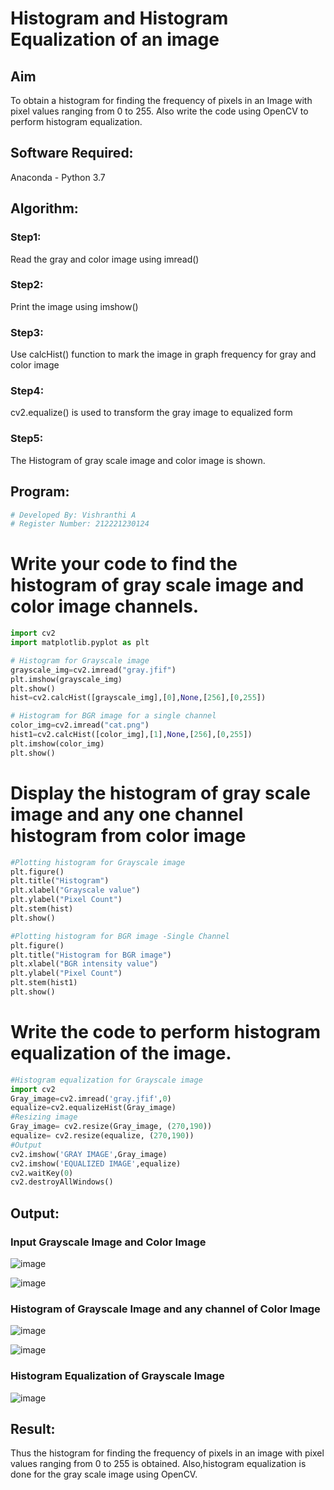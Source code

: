 # Histogram and Histogram Equalization of an image
## Aim
To obtain a histogram for finding the frequency of pixels in an Image with pixel values ranging from 0 to 255. Also write the code using OpenCV to perform histogram equalization.

## Software Required:
Anaconda - Python 3.7

## Algorithm:
### Step1:
Read the gray and color image using imread()
<br>

### Step2:
Print the image using imshow()
<br>

### Step3:
Use calcHist() function to mark the image in graph frequency for gray and color image
<br>

### Step4:
cv2.equalize() is used to transform the gray image to equalized form
<br>

### Step5:
The Histogram of gray scale image and color image is shown.
<br>

## Program:
```python
# Developed By: Vishranthi A
# Register Number: 212221230124
```
# Write your code to find the histogram of gray scale image and color image channels.
```python
import cv2
import matplotlib.pyplot as plt

# Histogram for Grayscale image
grayscale_img=cv2.imread("gray.jfif")
plt.imshow(grayscale_img)
plt.show()
hist=cv2.calcHist([grayscale_img],[0],None,[256],[0,255])

# Histogram for BGR image for a single channel
color_img=cv2.imread("cat.png")
hist1=cv2.calcHist([color_img],[1],None,[256],[0,255])
plt.imshow(color_img)
plt.show()
```
# Display the histogram of gray scale image and any one channel histogram from color image
```python
#Plotting histogram for Grayscale image
plt.figure()
plt.title("Histogram")
plt.xlabel("Grayscale value")
plt.ylabel("Pixel Count")
plt.stem(hist)
plt.show()

#Plotting histogram for BGR image -Single Channel
plt.figure()
plt.title("Histogram for BGR image")
plt.xlabel("BGR intensity value")
plt.ylabel("Pixel Count")
plt.stem(hist1)
plt.show()
```
# Write the code to perform histogram equalization of the image. 
```python
#Histogram equalization for Grayscale image
import cv2
Gray_image=cv2.imread('gray.jfif',0)
equalize=cv2.equalizeHist(Gray_image)
#Resizing image 
Gray_image= cv2.resize(Gray_image, (270,190))
equalize= cv2.resize(equalize, (270,190))
#Output
cv2.imshow('GRAY IMAGE',Gray_image)
cv2.imshow('EQUALIZED IMAGE',equalize)
cv2.waitKey(0)
cv2.destroyAllWindows()
```
## Output:
### Input Grayscale Image and Color Image

![image](https://user-images.githubusercontent.com/93427278/230112460-5cc1d153-09eb-4bd8-aee0-ba4a7b8871f2.png)

![image](https://user-images.githubusercontent.com/93427278/230112607-f06fc7ad-c8f5-4647-a727-dab5fe2ecac4.png)


### Histogram of Grayscale Image and any channel of Color Image

![image](https://user-images.githubusercontent.com/93427278/230112917-59f6c5a9-4a45-4cc5-89c6-2261ea4c2907.png)

![image](https://user-images.githubusercontent.com/93427278/230113011-ca1a9f2d-2703-4f2f-97d5-65a14d1622d3.png)


### Histogram Equalization of Grayscale Image

![image](https://user-images.githubusercontent.com/93427278/230113485-3a7ecdcd-1a31-48f4-9ef3-f9d509be31a6.png)


## Result: 
Thus the histogram for finding the frequency of pixels in an image with pixel values ranging from 0 to 255 is obtained. Also,histogram equalization is done for the gray scale image using OpenCV.
